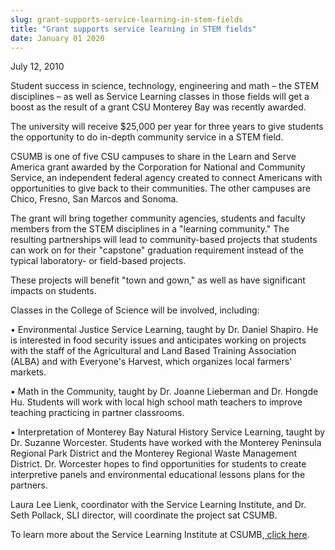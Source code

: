 ```yaml
---
slug: grant-supports-service-learning-in-stem-fields
title: "Grant supports service learning in STEM fields"
date: January 01 2020
---
```


 
<p>July 12, 2010</p>
<p>
  Student success in science, technology, engineering and math – the STEM
  disciplines – as well as Service Learning classes in those fields will get a
  boost as the result of a grant CSU Monterey Bay was recently awarded.
</p>
<p>
  The university will receive $25,000 per year for three years to give students
  the opportunity to do in-depth community service in a STEM field.
</p>
<p>
  CSUMB is one of five CSU campuses to share in the Learn and Serve America
  grant awarded by the Corporation for National and Community Service, an
  independent federal agency created to connect Americans with opportunities to
  give back to their communities. The other campuses are Chico, Fresno, San
  Marcos and Sonoma.
</p>
<p>
  The grant will bring together community agencies, students and faculty members
  from the STEM disciplines in a "learning community." The resulting
  partnerships will lead to community-based projects that students can work on
  for their "capstone" graduation requirement instead of the typical laboratory-
  or field-based projects.
</p>
<p>
  These projects will benefit "town and gown," as well as have significant
  impacts on students.
</p>
<p>Classes in the College of Science will be involved, including:</p>
<p>
  • Environmental Justice Service Learning, taught by Dr. Daniel Shapiro. He is
  interested in food security issues and anticipates working on projects with
  the staff of the Agricultural and Land Based Training Association (ALBA) and
  with Everyone's Harvest, which organizes local farmers' markets.
</p>
<p>
  • Math in the Community, taught by Dr. Joanne Lieberman and Dr. Hongde Hu.
  Students will work with local high school math teachers to improve teaching
  practicing in partner classrooms.
</p>
<p>
  • Interpretation of Monterey Bay Natural History Service Learning, taught by
  Dr. Suzanne Worcester. Students have worked with the Monterey Peninsula
  Regional Park District and the Monterey Regional Waste Management District.
  Dr. Worcester hopes to find opportunities for students to create interpretive
  panels and environmental educational lessons plans for the partners.
</p>
<p>
  Laura Lee Lienk, coordinator with the Service Learning Institute, and Dr. Seth
  Pollack, SLI director, will coordinate the project sat CSUMB.
</p>
<p>
  To learn more about the Service Learning Institute at CSUMB,<a
    href="https://csumb.edu/site/x3561.xml"
  >
    click here</a
  >.
</p>
<p></p>
 
